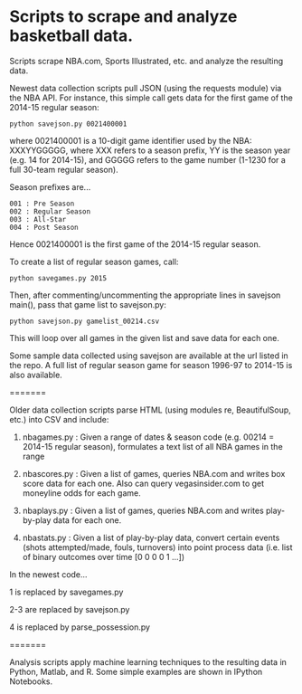 # Scripts to scrape and analyze basketball data.

Scripts scrape NBA.com, Sports Illustrated, etc. and analyze the resulting data.

Newest data collection scripts pull JSON (using the requests module) via the NBA API. For instance, this simple call gets data for the first game of the 2014-15 regular season:

    python savejson.py 0021400001
  
where 0021400001 is a 10-digit game identifier used by the NBA: XXXYYGGGGG, where XXX refers to a season prefix, YY is the season year (e.g. 14 for 2014-15), and GGGGG refers to the game number (1-1230 for a full 30-team regular season).

Season prefixes are...

    001 : Pre Season
    002 : Regular Season
    003 : All-Star
    004 : Post Season

Hence 0021400001 is the first game of the 2014-15 regular season.

To create a list of regular season games, call:

    python savegames.py 2015

Then, after commenting/uncommenting the appropriate lines in savejson main(), pass that game list to savejson.py:

    python savejson.py gamelist_00214.csv

This will loop over all games in the given list and save data for each one.

Some sample data collected using savejson are available at the url listed in the repo. A full list of regular season game for season 1996-97 to 2014-15 is also available.

=======

Older data collection scripts parse HTML (using modules re, BeautifulSoup, etc.) into CSV and include:

1. nbagames.py : Given a range of dates & season code (e.g. 00214 = 2014-15 regular season), formulates a text list of all NBA games in the range

2. nbascores.py : Given a list of games, queries NBA.com and writes box score data for each one. Also can query vegasinsider.com to get moneyline odds for each game.

3. nbaplays.py : Given a list of games, queries NBA.com and writes play-by-play data for each one.

4. nbastats.py : Given a list of play-by-play data, convert certain events (shots attempted/made, fouls, turnovers) into point process data (i.e. list of binary outcomes over time [0 0 0 0 1 ...])

In the newest code...

1 is replaced by savegames.py

2-3 are replaced by savejson.py

4 is replaced by parse_possession.py

=======

Analysis scripts apply machine learning techniques to the resulting data in Python, Matlab, and R. Some simple examples are shown in IPython Notebooks.

